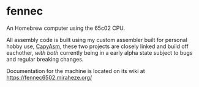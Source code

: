 # fennec
An Homebrew computer using the 65c02 CPU.

All assembly code is built using my custom assembler built for personal hobby use, [CapyAsm](https://github.com/smaldragon/CapyASM), these two projects are closely linked and build off eachother, *with both* currently being in a early alpha state subject to bugs and regular breaking changes.

Documentation for the machine is located on its wiki at https://fennec6502.miraheze.org/

